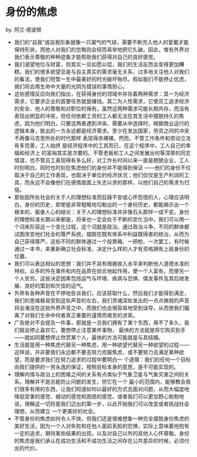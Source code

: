 # 身份的焦虑

by. 阿兰·德波顿

* 我们的“自我”或自我形象就像一只漏气的气球，需要不断充入他人的爱戴才能保持形状，而他人对我们的忽略则会轻而易举地把它扎破。因此，惟有外界对我们表示尊敬的种种迹象才能帮助我们获得对自己的良好感觉。
* 我们渴望地位与财富，但其实一旦如愿以偿，我们的生活反而会变得更加糟糕。我们的很多欲望总是与自主真实的需求毫无关系，过多地关注他人对我们的看法，使我们短暂一生中最美好的时光破坏殆尽。假如我们不能停止忧虑，我们将会用生命中大量的光阴为错误的事情担心。
* 这些感情反应向我们指出，在获得⾝份的领域中并存着两种需求：其⼀为经济需求，它要求企业的⾸要任务就是赚钱。其⼆为人性需求，它使员工追求经济的安全、他人的尊敬和对职位的保有。虽然这两种需求可能⻓期共存，⽽没有表现出明显的冲突，但任何依赖⼯资的⼯⼈都⽆法在其⽣活中摆脱持久的焦虑，因为他们明⽩，只要这两者遇到冲突、需要从中选择时，根据商业运⾏的逻辑本⾝，胜出的⼀⽅永远都是经济需求。⾄少在发达国家，劳资之间的冲突不再像⻢克思所处的时代那样 表现得⾚裸裸。然⽽，不管⼯作条件和劳动⽴法有多完善，⼯⼈始终 是经济程序中的⼯具⽽已，在这个程序中，⼯⼈⾃⼰的幸福和经济上 的富裕其实是次要的。不管⽼板和⼯⼈之间发展出何等深厚的同志情谊，也不管员⼯表现得有多么好，对⼯作⻓时间以来⼀直是兢兢业业，⼯⼈时刻明⽩，同时也时刻在焦虑他们的⾝份并不能得到保证 ——他们的⾝份不仅取决于⾃⼰的⼯作表现，也取决于单位的经济状况；他们仅仅是⽣产利润的⼯具，⽽永远不会像他们在感情层⾯上⽮志以求的那样，以他们⾃⼰的需求为归宿。
* 那些因所处社会的关于人的理想标准而狂躁不安或心怀怨恨的人，心理应该明白，身份的历史，即使是非常粗略地勾勒出的一个身份历史，都能揭示出一个根本的、振奋人心的结论：关于人的理想标准并非像石头那样一成不变。身份的理想标准长期以来都是，将来也一定会处于不断的变化当中。我们可以用一个词来形容这一个变化过程，这个词就是政治。通过政治斗争，不同的群体都试图改变他们社会的尊严系统，摆脱在既有体系中利益既得者的统治，从而为自己获得尊严。这些不同的群体通过一个投票箱、一把枪、一次罢工，有时候通过一本书，来重新确立社会标准，决定什么样的人才有资格拥有上层身份的位置。
* 我们可以表达相似的思想：我们并不具有根据收⼊⽔平来判断他⼈道德⽔准的特权。众多的外在事件和内在品质在综合地起作⽤，使⼀个⼈富有，⽽使另⼀个⼈贫穷。这些决定因素包括运⽓与环境、疾病与恐惧、偶发事件及其后继发展、良好的策划和⽋佳的运⽓。
* 外界有各种声⾳在不停地告诉我们，应该获取什么，然后我们才能得到满⾜，我们的思维极易受到这些声⾳的左右，我们灵魂深处发出的⼀点点微弱的声⾳将会淹没在这些外界声⾳之中，⽽我们也会很容易地受到误导，从⽽使我们偏离了对我们⽣命中何者真正重要的谨慎⽽艰苦的求索。
* ⼴告绝对不会提及⼀件事，那就是⼀旦我们拥有了某个东西，⽤不了多久，我们就会停⽌喜欢它。要想停⽌注意某件事物， 最快的⽅法就是将它购买到⼿——就如同要想停⽌欣赏某个⼈，最快的⽅法可能就是与其结婚。
* ⽣活就是⽤⼀种焦虑代替另⼀种焦虑，⽤⼀种欲望代替另⼀种欲望的过程——这样说，并⾮要我们永远都不要去努⼒克服焦虑，或不要努⼒去满⾜某种欲望，⽽是要求我们在努⼒追求的过程中要明⽩⼀ 个道理：我们的任何⼀个⽬标向我们提供的⼀劳永逸的保证，按照⽬标本⾝的意思，是不可能实现的。
* 理解内情与政治上的困难之间的关系有点类似于⽓象卫星与⽓象灾害之间的关系。理解并不是总能防⽌问题的发⽣，但它在⼀个 最⼩的范围内，能够教会我们很多有⽤的东西，让我们知道如何以最好的⽅式去⾯对问题，从⽽⼤幅度地降低受害的感觉、被动的感觉和困惑的感觉。或者我们可以更加野⼼勃勃地说，理解这⼀切将是我们迈出的第⼀步，以此开始我们可以改变或者挑战社会理想，从⽽建⽴ ⼀个更美好的社会。
* 不管⾝份的焦虑如何令⼈不快，但我们还是很难想象⼀种完全摆脱⾝份焦虑的美好⽣活，因为⼀个⼈对失败和在他⼈⾯前丢脸的恐惧，实际上意味着他抱有⼀定的追求，期待某些结果的出现，以及对⾃⼰以外的其他⼈⼼怀尊敬。⾝份的焦虑是我们承认在成功⽣活和不成功⽣活之间存在公共差异的时候，必须付出的代价。

